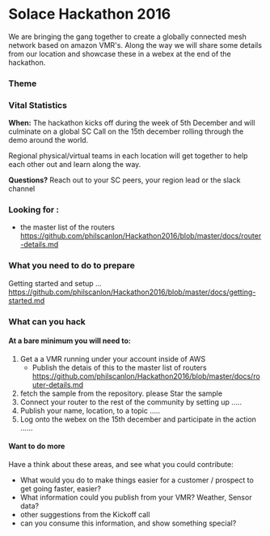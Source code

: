 # Solace Hackathon 2016

We are bringing the gang together to create a globally connected mesh network based on amazon VMR's.  Along the way we will share some details from our location and showcase these in a webex at the end of the hackathon.

### Theme

### Vital Statistics

__When:__ The hackathon kicks off during the week of 5th December and will culminate on a global SC Call on the 15th december rolling through the demo around the world.

Regional physical/virtual teams in each location will get together to help each other out and learn along the way.

__Questions?__  Reach out to your SC peers, your region lead or the slack channel

### Looking for :
* the master list of the routers  https://github.com/philscanlon/Hackathon2016/blob/master/docs/router-details.md

### What you need to do to prepare
Getting started and setup ... https://github.com/philscanlon/Hackathon2016/blob/master/docs/getting-started.md

### What can you hack

#### At a bare minimum you will need to:
1. Get a a VMR running under your account inside of AWS
    * Publish the detais of this to the master list of routers https://github.com/philscanlon/Hackathon2016/blob/master/docs/router-details.md
2. fetch the sample from the repository.  please  Star the sample
3. Connect your router to the rest of the community by setting up .....
4. Publish your name, location, to a topic .....
5. Log onto the webex on the 15th december and participate in the action ......

#### Want to do more
Have a think about these areas, and see what you could contribute:
 * What would you do to make things easier for a customer / prospect to get going faster, easier?
 * What information could you publish from your VMR?  Weather, Sensor data?
 * other suggestions from the Kickoff call
 * can you consume this information, and show something special?
